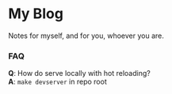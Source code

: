 # My Blog

Notes for myself, and for you, whoever you are.

### FAQ

**Q**: How do serve locally with hot reloading?\
**A**: `make devserver` in repo root
